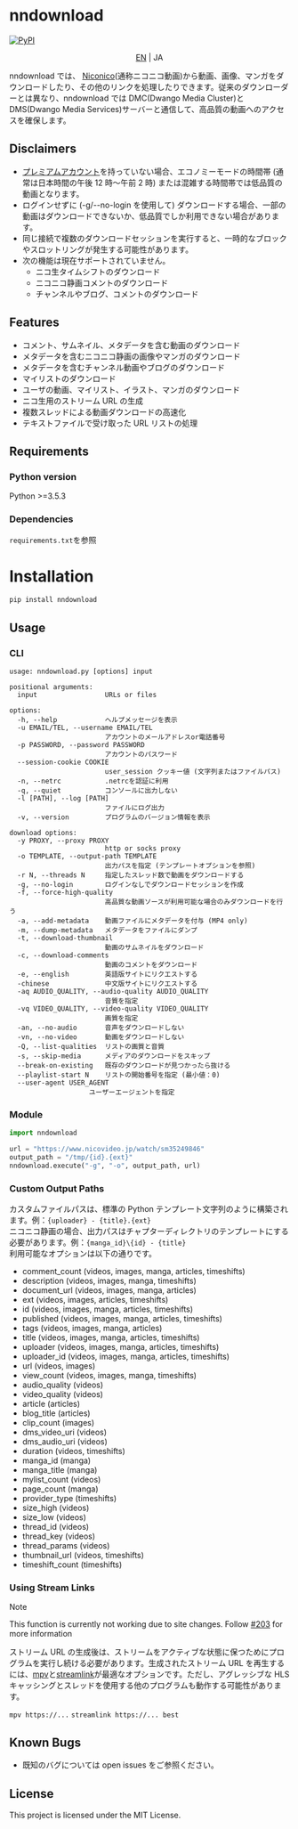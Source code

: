 # nndownload

[![PyPI](https://img.shields.io/pypi/v/nndownload.svg)](https://pypi.org/project/nndownload/)

<p align='center'>
    <a href='./README.md'>EN</a> | JA
</p>

nndownload では、 [Niconico](http://nicovideo.jp)(通称ニコニコ動画)から動画、画像、マンガをダウンロードしたり、その他のリンクを処理したりできます。従来のダウンローダーとは異なり、nndownload では DMC(Dwango Media Cluster)と DMS(Dwango Media Services)サーバーと通信して、高品質の動画へのアクセスを確保します。

## Disclaimers

- [プレミアムアカウント](https://secure.nicovideo.jp/secure/premium_detail/)を持っていない場合、エコノミーモードの時間帯 (通常は日本時間の午後 12 時～午前 2 時) または混雑する時間帯では低品質の動画となります。
- ログインせずに (-g/--no-login を使用して) ダウンロードする場合、一部の動画はダウンロードできないか、低品質でしか利用できない場合があります。
- 同じ接続で複数のダウンロードセッションを実行すると、一時的なブロックやスロットリングが発生する可能性があります。
- 次の機能は現在サポートされていません。
  - ニコ生タイムシフトのダウンロード
  - ニコニコ静画コメントのダウンロード
  - チャンネルやブログ、コメントのダウンロード

## Features

- コメント、サムネイル、メタデータを含む動画のダウンロード
- メタデータを含むニコニコ静画の画像やマンガのダウンロード
- メタデータを含むチャンネル動画やブログのダウンロード
- マイリストのダウンロード
- ユーザの動画、マイリスト、イラスト、マンガのダウンロード
- ニコ生用のストリーム URL の生成
- 複数スレッドによる動画ダウンロードの高速化
- テキストファイルで受け取った URL リストの処理

## Requirements

### Python version

Python >=3.5.3

### Dependencies

`requirements.txt`を参照

# Installation

```bash
pip install nndownload
```

## Usage

### CLI

```
usage: nndownload.py [options] input

positional arguments:
  input                 URLs or files

options:
  -h, --help            ヘルプメッセージを表示
  -u EMAIL/TEL, --username EMAIL/TEL
                        アカウントのメールアドレスor電話番号
  -p PASSWORD, --password PASSWORD
                        アカウントのパスワード
  --session-cookie COOKIE
                        user_session クッキー値 (文字列またはファイルパス)
  -n, --netrc           .netrcを認証に利用
  -q, --quiet           コンソールに出力しない
  -l [PATH], --log [PATH]
                        ファイルにログ出力
  -v, --version         プログラムのバージョン情報を表示

download options:
  -y PROXY, --proxy PROXY
                        http or socks proxy
  -o TEMPLATE, --output-path TEMPLATE
                        出力パスを指定 (テンプレートオプションを参照)
  -r N, --threads N     指定したスレッド数で動画をダウンロードする
  -g, --no-login        ログインなしでダウンロードセッションを作成
  -f, --force-high-quality
                        高品質な動画ソースが利用可能な場合のみダウンロードを行う
  -a, --add-metadata    動画ファイルにメタデータを付与 (MP4 only)
  -m, --dump-metadata   メタデータをファイルにダンプ
  -t, --download-thumbnail
                        動画のサムネイルをダウンロード
  -c, --download-comments
                        動画のコメントをダウンロード
  -e, --english         英語版サイトにリクエストする
  -chinese              中文版サイトにリクエストする
  -aq AUDIO_QUALITY, --audio-quality AUDIO_QUALITY
                        音質を指定
  -vq VIDEO_QUALITY, --video-quality VIDEO_QUALITY
                        画質を指定
  -an, --no-audio       音声をダウンロードしない
  -vn, --no-video       動画をダウンロードしない
  -Q, --list-qualities  リストの画質と音質
  -s, --skip-media      メディアのダウンロードをスキップ
  --break-on-existing   既存のダウンロードが見つかったら抜ける
  --playlist-start N    リストの開始番号を指定 (最小値：0)
  --user-agent USER_AGENT
                    ユーザーエージェントを指定
```

### Module

```python
import nndownload

url = "https://www.nicovideo.jp/watch/sm35249846"
output_path = "/tmp/{id}.{ext}"
nndownload.execute("-g", "-o", output_path, url)
```

### Custom Output Paths

カスタムファイルパスは、標準の Python テンプレート文字列のように構築されます。例：`{uploader} - {title}.{ext}`  
ニコニコ静画の場合、出力パスはチャプターディレクトリのテンプレートにする必要があります。例：`{manga_id}\{id} - {title}`  
利用可能なオプションは以下の通りです。

- comment_count (videos, images, manga, articles, timeshifts)
- description (videos, images, manga, timeshifts)
- document_url (videos, images, manga, articles)
- ext (videos, images, articles, timeshifts)
- id (videos, images, manga, articles, timeshifts)
- published (videos, images, manga, articles, timeshifts)
- tags (videos, images, manga, articles)
- title (videos, images, manga, articles, timeshifts)
- uploader (videos, images, manga, articles, timeshifts)
- uploader_id (videos, images, manga, articles, timeshifts)
- url (videos, images)
- view_count (videos, images, manga, timeshifts)
- audio_quality (videos)
- video_quality (videos)
- article (articles)
- blog_title (articles)
- clip_count (images)
- dms_video_uri (videos)
- dms_audio_uri (videos)
- duration (videos, timeshifts)
- manga_id (manga)
- manga_title (manga)
- mylist_count (videos)
- page_count (manga)
- provider_type (timeshifts)
- size_high (videos)
- size_low (videos)
- thread_id (videos)
- thread_key (videos)
- thread_params (videos)
- thumbnail_url (videos, timeshifts)
- timeshift_count (timeshifts)

### Using Stream Links

> [!NOTE]
> This function is currently not working due to site changes. Follow [#203](https://github.com/AlexAplin/nndownload/issues/203) for more information

ストリーム URL の生成後は、ストリームをアクティブな状態に保つためにプログラムを実行し続ける必要があります。生成されたストリーム URL を再生するには、[mpv](https://github.com/mpv-player/mpv)と[streamlink](https://github.com/streamlink/streamlink)が最適なオプションです。ただし、アグレッシブな HLS キャッシングとスレッドを使用する他のプログラムも動作する可能性があります。

`mpv https://...`
`streamlink https://... best`

## Known Bugs

- 既知のバグについては open issues をご参照ください。

## License

This project is licensed under the MIT License.
